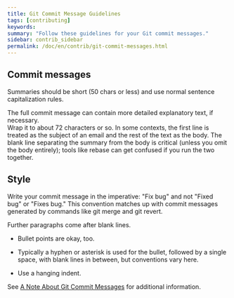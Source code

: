 ```yaml
---
title: Git Commit Message Guidelines
tags: [contributing]
keywords:
summary: "Follow these guidelines for your Git commit messages."
sidebar: contrib_sidebar
permalink: /doc/en/contrib/git-commit-messages.html
---
```


## Commit messages

Summaries should be short (50 chars or less) and use normal sentence capitalization rules.

The full commit message can contain more detailed explanatory text, if necessary.  
Wrap it to about 72 characters or so.  In some contexts, the first line is treated as the
subject of an email and the rest of the text as the body.  The blank
line separating the summary from the body is critical (unless you omit
the body entirely); tools like rebase can get confused if you run the
two together.

## Style

Write your commit message in the imperative: "Fix bug" and not "Fixed bug"
or "Fixes bug."  This convention matches up with commit messages generated
by commands like git merge and git revert.

Further paragraphs come after blank lines.

- Bullet points are okay, too.

- Typically a hyphen or asterisk is used for the bullet, followed by a
  single space, with blank lines in between, but conventions vary here.

- Use a hanging indent.

See [A Note About Git Commit Messages](http://tbaggery.com/2008/04/19/a-note-about-git-commit-messages.html)
for additional information.
